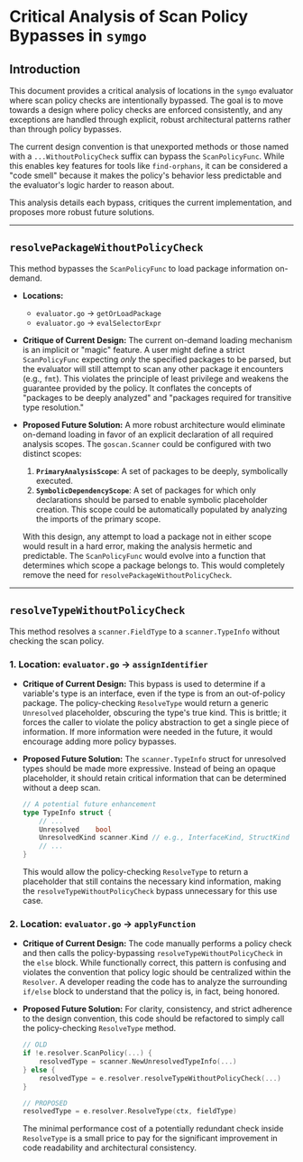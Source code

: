 # Critical Analysis of Scan Policy Bypasses in `symgo`

## Introduction

This document provides a critical analysis of locations in the `symgo` evaluator where scan policy checks are intentionally bypassed. The goal is to move towards a design where policy checks are enforced consistently, and any exceptions are handled through explicit, robust architectural patterns rather than through policy bypasses.

The current design convention is that unexported methods or those named with a `...WithoutPolicyCheck` suffix can bypass the `ScanPolicyFunc`. While this enables key features for tools like `find-orphans`, it can be considered a "code smell" because it makes the policy's behavior less predictable and the evaluator's logic harder to reason about.

This analysis details each bypass, critiques the current implementation, and proposes more robust future solutions.

---

## `resolvePackageWithoutPolicyCheck`

This method bypasses the `ScanPolicyFunc` to load package information on-demand.

-   **Locations:**
    -   `evaluator.go` -> `getOrLoadPackage`
    -   `evaluator.go` -> `evalSelectorExpr`

-   **Critique of Current Design:** The current on-demand loading mechanism is an implicit or "magic" feature. A user might define a strict `ScanPolicyFunc` expecting *only* the specified packages to be parsed, but the evaluator will still attempt to scan any other package it encounters (e.g., `fmt`). This violates the principle of least privilege and weakens the guarantee provided by the policy. It conflates the concepts of "packages to be deeply analyzed" and "packages required for transitive type resolution."

-   **Proposed Future Solution:** A more robust architecture would eliminate on-demand loading in favor of an explicit declaration of all required analysis scopes. The `goscan.Scanner` could be configured with two distinct scopes:
    1.  **`PrimaryAnalysisScope`**: A set of packages to be deeply, symbolically executed.
    2.  **`SymbolicDependencyScope`**: A set of packages for which only declarations should be parsed to enable symbolic placeholder creation. This scope could be automatically populated by analyzing the imports of the primary scope.

    With this design, any attempt to load a package not in either scope would result in a hard error, making the analysis hermetic and predictable. The `ScanPolicyFunc` would evolve into a function that determines which scope a package belongs to. This would completely remove the need for `resolvePackageWithoutPolicyCheck`.

---

## `resolveTypeWithoutPolicyCheck`

This method resolves a `scanner.FieldType` to a `scanner.TypeInfo` without checking the scan policy.

### 1. Location: `evaluator.go` -> `assignIdentifier`

-   **Critique of Current Design:** This bypass is used to determine if a variable's type is an interface, even if the type is from an out-of-policy package. The policy-checking `ResolveType` would return a generic `Unresolved` placeholder, obscuring the type's true kind. This is brittle; it forces the caller to violate the policy abstraction to get a single piece of information. If more information were needed in the future, it would encourage adding more policy bypasses.

-   **Proposed Future Solution:** The `scanner.TypeInfo` struct for unresolved types should be made more expressive. Instead of being an opaque placeholder, it should retain critical information that can be determined without a deep scan.
    ```go
    // A potential future enhancement
    type TypeInfo struct {
        // ...
        Unresolved    bool
        UnresolvedKind scanner.Kind // e.g., InterfaceKind, StructKind
        // ...
    }
    ```
    This would allow the policy-checking `ResolveType` to return a placeholder that still contains the necessary kind information, making the `resolveTypeWithoutPolicyCheck` bypass unnecessary for this use case.

### 2. Location: `evaluator.go` -> `applyFunction`

-   **Critique of Current Design:** The code manually performs a policy check and then calls the policy-bypassing `resolveTypeWithoutPolicyCheck` in the `else` block. While functionally correct, this pattern is confusing and violates the convention that policy logic should be centralized within the `Resolver`. A developer reading the code has to analyze the surrounding `if/else` block to understand that the policy is, in fact, being honored.

-   **Proposed Future Solution:** For clarity, consistency, and strict adherence to the design convention, this code should be refactored to simply call the policy-checking `ResolveType` method.
    ```go
    // OLD
    if !e.resolver.ScanPolicy(...) {
        resolvedType = scanner.NewUnresolvedTypeInfo(...)
    } else {
        resolvedType = e.resolver.resolveTypeWithoutPolicyCheck(...)
    }

    // PROPOSED
    resolvedType = e.resolver.ResolveType(ctx, fieldType)
    ```
    The minimal performance cost of a potentially redundant check inside `ResolveType` is a small price to pay for the significant improvement in code readability and architectural consistency.
